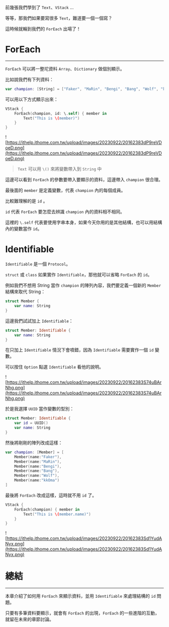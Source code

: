 前幾張我們學到了 `Text`、`VStack` ...

等等，那我們如果要寫很多 `Text`，難道要一個一個寫？

這時候就輪到我們的 `ForEach` 出場了！

# ForEach
---
`ForEach` 可以將一整坨資料 `Array`、`Dictionary` 做個別顯示。

比如說我們有下列資料：
```swift
var champion: [String] = ["Faker", "MaRin", "Bengi", "Bang", "Wolf", "kkOma"]
```

可以用以下方式顯示出來：
```swift
VStack {
    ForEach(champion, id: \.self) { member in
        Text("This is \(member)")
    }
}
```

![https://ithelp.ithome.com.tw/upload/images/20230922/20162383dP9reVDoeD.png](https://ithelp.ithome.com.tw/upload/images/20230922/20162383dP9reVDoeD.png)

> `Text` 可以用 `\()` 來將變數帶入到 `String` 中

這邊可以看到 `ForEach` 的參數要帶入要顯示的資料，這邊帶入 `champion` 很合理。

最後面的 `member` 是定義變數，代表 `champion` 內的每個成員。

比較難理解的是 `id` 。

`id` 代表 `ForEach` 要怎麼去辨識 `champion` 內的資料相不相同。

這裡的 `\.self` 代表要使用字串本身，如果今天你用的是其他結構，也可以用結構內的變數當作 `id`。

# Identifiable

`Identifiable` 是一個 `Protocol`。

`struct` 或 `class` 如果實作 `Identifiable`，那他就可以省略 `ForEach` 的 `id`。

例如我們不想用 String 當作 `champion` 的陣列內容，我們要定義一個新的 `Member` 結構來取代 String：
```swift
struct Member {
    var name: String
}
```

這邊我們試試加上 `Identifiable`：
```swift
struct Member: Identifiable {
    var name: String
}
```

在只加上 `Identifiable` 情況下會噴錯，因為 `Identifiable` 需要實作一個 `id` 變數。

可以按住 `Option` 點選 `Identifiable` 看他的說明。

![https://ithelp.ithome.com.tw/upload/images/20230922/20162383S74uBArNhg.png](https://ithelp.ithome.com.tw/upload/images/20230922/20162383S74uBArNhg.png)

於是我選擇 `UUID` 當作變數的型別：
```swift
struct Member: Identifiable {
    var id = UUID()
    var name: String
}
```

然後將剛剛的陣列改成這樣：
```swift
var champion: [Member] = [
    Member(name:"Faker"),
    Member(name:"MaRin"),
    Member(name:"Bengi"),
    Member(name:"Bang"),
    Member(name:"Wolf"),
    Member(name:"kkOma")
]
```

最後將 `ForEach` 改成這樣，這時就不用 `id` 了。
```swift
VStack {
    ForEach(champion) { member in
        Text("This is \(member.name)")
    }
}
```

![https://ithelp.ithome.com.tw/upload/images/20230922/20162383Sd1YudANyx.png](https://ithelp.ithome.com.tw/upload/images/20230922/20162383Sd1YudANyx.png)

# 總結
---
本章介紹了如何用 `ForEach` 來顯示資料，並用 `Identifiable` 來處理結構的 `id` 問題。 

只要有多筆資料要顯示，就會有 `ForEach` 的出現，`ForEach` 的一些進階的互動，就留在未來的章節討論。